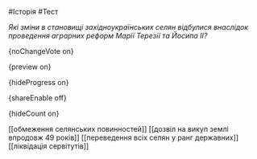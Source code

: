 #Історія #Тест

*Які зміни в становищі західноукраїнських селян відбулися внаслідок проведення аграрних реформ Марії Терезії та Йосипа ІІ?*

{noChangeVote on}

{preview on}

{hideProgress on}

{shareEnable off}

{hideCount on}

[[обмеження селянських повинностей]]
[[дозвіл на викуп землі впродовж 49 років]]
[[переведення всіх селян у ранг державних]]
[[ліквідація сервітутів]]
